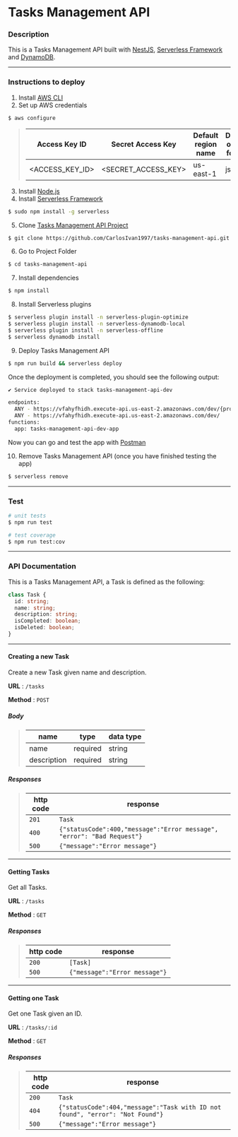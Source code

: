 # Tasks Management API

### Description

This is a Tasks Management API built with [NestJS](https://nestjs.com/), [Serverless Framework](https://www.serverless.com/) and [DynamoDB](https://aws.amazon.com/dynamodb/).

---

### Instructions to deploy

1. Install [AWS CLI](https://docs.aws.amazon.com/cli/latest/userguide/getting-started-install.html)
2. Set up AWS credentials

```bash
$ aws configure
```

> | Access Key ID   | Secret Access Key   | Default region name | Default output format |
> | --------------- | ------------------- | ------------------- | --------------------- |
> | <ACCESS_KEY_ID> | <SECRET_ACCESS_KEY> | us-east-1           | json                  |

3. Install [Node.js](https://nodejs.org/en/)
4. Install [Serverless Framework](https://www.serverless.com/framework/docs/getting-started)

```bash
$ sudo npm install -g serverless
```

5. Clone [Tasks Management API Project](https://github.com/CarlosIvan1997/tasks-management-api)

```bash
$ git clone https://github.com/CarlosIvan1997/tasks-management-api.git
```

6. Go to Project Folder

```bash
$ cd tasks-management-api
```

7. Install dependencies

```bash
$ npm install
```

8. Install Serverless plugins

```bash
$ serverless plugin install -n serverless-plugin-optimize
$ serverless plugin install -n serverless-dynamodb-local
$ serverless plugin install -n serverless-offline
$ serverless dynamodb install
```

9. Deploy Tasks Management API

```bash
$ npm run build && serverless deploy
```

Once the deployment is completed, you should see the following output:

```bash
✔ Service deployed to stack tasks-management-api-dev

endpoints:
  ANY - https://vfahyfhidh.execute-api.us-east-2.amazonaws.com/dev/{proxy+}
  ANY - https://vfahyfhidh.execute-api.us-east-2.amazonaws.com/dev/
functions:
  app: tasks-management-api-dev-app
```

Now you can go and test the app with [Postman](https://www.postman.com/downloads/)

10. Remove Tasks Management API (once you have finished testing the app)

```bash
$ serverless remove
```

---

### Test

```bash
# unit tests
$ npm run test

# test coverage
$ npm run test:cov
```

---

### API Documentation

This is a Tasks Management API, a Task is defined as the following:

```ts
class Task {
  id: string;
  name: string;
  description: string;
  isCompleted: boolean;
  isDeleted: boolean;
}
```

---

#### Creating a new Task

Create a new Task given name and description.

**URL** : `/tasks`

**Method** : `POST`

##### Body

> | name        | type     | data type |
> | ----------- | -------- | --------- |
> | name        | required | string    |
> | description | required | string    |

##### Responses

> | http code | response                                                               |
> | --------- | ---------------------------------------------------------------------- |
> | `201`     | `Task`                                                                 |
> | `400`     | `{"statusCode":400,"message":"Error message", "error": "Bad Request"}` |
> | `500`     | `{"message":"Error message"}`                                          |

---

#### Getting Tasks

Get all Tasks.

**URL** : `/tasks`

**Method** : `GET`

##### Responses

> | http code | response                      |
> | --------- | ----------------------------- |
> | `200`     | `[Task]`                      |
> | `500`     | `{"message":"Error message"}` |

---

#### Getting one Task

Get one Task given an ID.

**URL** : `/tasks/:id`

**Method** : `GET`

##### Responses

> | http code | response                                                                      |
> | --------- | ----------------------------------------------------------------------------- |
> | `200`     | `Task`                                                                        |
> | `404`     | `{"statusCode":404,"message":"Task with ID not found", "error": "Not Found"}` |
> | `500`     | `{"message":"Error message"}`                                                 |
